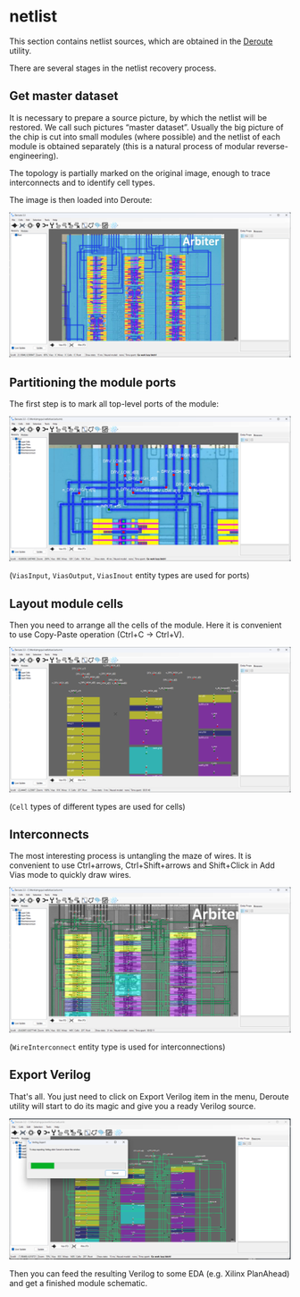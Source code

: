 # netlist

This section contains netlist sources, which are obtained in the [Deroute](https://github.com/emu-russia/Deroute/releases) utility.

There are several stages in the netlist recovery process.

## Get master dataset

It is necessary to prepare a source picture, by which the netlist will be restored. We call such pictures “master dataset”.
Usually the big picture of the chip is cut into small modules (where possible) and the netlist of each module is obtained separately (this is a natural process of modular reverse-engineering).

The topology is partially marked on the original image, enough to trace interconnects and to identify cell types.

The image is then loaded into Deroute:

![netlist1](imgstore/shop/netlist1.png)

## Partitioning the module ports

The first step is to mark all top-level ports of the module:

![netlist2](imgstore/shop/netlist2.png)

(`ViasInput`, `ViasOutput`, `ViasInout` entity types are used for ports)

## Layout module cells

Then you need to arrange all the cells of the module. Here it is convenient to use Copy-Paste operation (Ctrl+C -> Ctrl+V).

![netlist3](imgstore/shop/netlist3.png)

(`Cell` types of different types are used for cells)

## Interconnects

The most interesting process is untangling the maze of wires. It is convenient to use Ctrl+arrows, Ctrl+Shift+arrows and Shift+Click in Add Vias mode to quickly draw wires.

![netlist4](imgstore/shop/netlist4.png)

(`WireInterconnect` entity type is used for interconnections)

## Export Verilog

That's all. You just need to click on Export Verilog item in the menu, Deroute utility will start to do its magic and give you a ready Verilog source.

![netlist5](imgstore/shop/netlist5.png)

Then you can feed the resulting Verilog to some EDA (e.g. Xilinx PlanAhead) and get a finished module schematic.